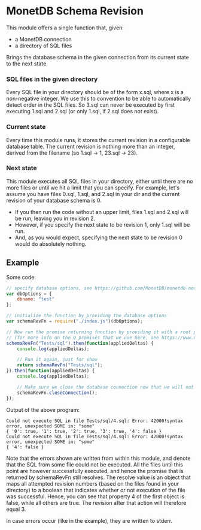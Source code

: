 # MonetDB Schema Revision
This module offers a single function that, given:
- a MonetDB connection
- a directory of SQL files

Brings the database schema in the given connection from its current state to the next state.

### SQL files in the given directory
Every SQL file in your directory should be of the form x.sql, where x is a non-negative integer. 
We use this to convention to be able to automatically detect order in the SQL files. So 3.sql can never
be executed by first executing 1.sql and 2.sql (or only 1.sql, if 2.sql does not exist).

### Current state
Every time this module runs, it stores the current revision in a configurable database table. The current
revision is nothing more than an integer, derived from the filename (so 1.sql -> 1, 23.sql -> 23).
 
### Next state
This module executes all SQL files in your directory, either until there are no more files or until we hit
a limit that you can specify. For example, let's assume you have files 0.sql, 1.sql, and 2.sql in your dir
and the current revision of your database schema is 0. 
- If you then run the code without an upper limit, files 1.sql and 2.sql will be run, leaving you in revision 2. 
- However, if you specify the next state to be revision 1, only 1.sql will be run.
- And, as you would expect, specifying the next state to be revision 0 would do absolutely nothing.



## Example
Some code:

```javascript
// specify database options, see https://github.com/MonetDB/monetdb-nodejs for more details
var dbOptions = {
    dbname: "test"
};

// initialize the function by providing the database options
var schemaRevFn = require("./index.js")(dbOptions);

// Now run the promise returning function by providing it with a root path
// (for more info on the Q promises that we use here, see https://www.npmjs.com/package/q)
schemaRevFn("Tests/sql").then(function(appliedDeltas) {
    console.log(appliedDeltas);

    // Run it again, just for show
    return schemaRevFn("Tests/sql");
}).then(function(appliedDeltas) {
    console.log(appliedDeltas);

    // Make sure we close the database connection now that we will not use it anymore
    schemaRevFn.closeConnection();
});
```

Output of the above program:
```
Could not execute SQL in file Tests/sql/4.sql: Error: 42000!syntax error, unexpected SOME in: "some"
{ '0': true, '1': true, '2': true, '3': true, '4': false }
Could not execute SQL in file Tests/sql/4.sql: Error: 42000!syntax error, unexpected SOME in: "some"
{ '4': false }
```

Note that the errors shown are written from within this module, and denote that the SQL from some file
could not be executed. All the files until this point are however successfully executed, and hence
the promise that is returned by schemaRevFn still resolves. The resolve value is an object that maps
all attempted revision numbers (based on the files found in your directory) to a boolean that indicates
whether or not execution of the file was successful. Hence, you can see that property 4 of the first
object is false, while all others are true. The revision after that action will therefore equal 3.

In case errors occur (like in the example), they are written to stderr.
